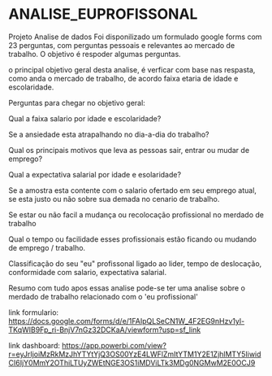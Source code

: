 # ANALISE_EUPROFISSONAL
Projeto Analise de dados
Foi disponilizado um formulado google forms com 23 perguntas, com perguntas pessoais e relevantes ao mercado de trabalho. O objetivo é respoder algumas perguntas.

o principal objetivo geral desta analise, é verficar com base nas respasta, como anda o mercado de trabalho, de acordo faixa etaria de idade e escolaridade.

Perguntas para chegar no objetivo geral:

Qual a faixa salario por idade e escolaridade?

Se a ansiedade esta atrapalhando no dia-a-dia do trabalho?

Qual os principais motivos que leva as pessoas sair, entrar ou mudar de emprego?

Qual a expectativa salarial por idade e esolaridade?

Se a amostra esta contente com o salario ofertado em seu emprego atual, se esta justo ou não sobre sua demada no cenario de trabalho.

Se estar ou não facil a mudança ou recolocação profissional no merdado de trabalho

Qual o tempo ou facilidade esses profissionais estão ficando ou mudando de emprego / trabalho.

Classificação do seu "eu" profissonal ligado ao lider, tempo de deslocação, conformidade com salario, expectativa salarial.

Resumo
com tudo apos essas analise pode-se ter uma analise sobre o merdado de trabalho relacionado com o 'eu profissional'

link formulario: https://docs.google.com/forms/d/e/1FAIpQLSeCN1W_4F2EG9nHzv1yl-TKqWIB9Fp_ri-BnjV7nGz32DCKaA/viewform?usp=sf_link

link dashboard: https://app.powerbi.com/view?r=eyJrIjoiMzRkMzJhYTYtYjQ3OS00YzE4LWFlZmItYTM1Y2E1ZjhlMTY5IiwidCI6IjY0MmY2OThiLTUyZWEtNGE3OS1iMDViLTk3MDg0NGMwM2E0OCJ9
